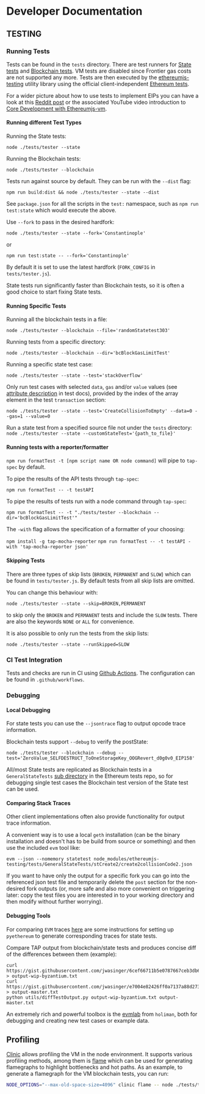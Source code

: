 # Developer Documentation

## TESTING

### Running Tests

Tests can be found in the `tests` directory. There are test runners for [State tests](http://www.ethdocs.org/en/latest/contracts-and-transactions/ethereum-tests/state_tests/index.html) and [Blockchain tests](http://www.ethdocs.org/en/latest/contracts-and-transactions/ethereum-tests/blockchain_tests/index.html). VM tests are disabled since Frontier gas costs are not supported any more. Tests are then executed by the [ethereumjs-testing](https://github.com/ethereumjs/ethereumjs-testing) utility library using the official client-independent [Ethereum tests](https://github.com/ethereum/tests).

For a wider picture about how to use tests to implement EIPs you can have a look at this [Reddit post](https://www.reddit.com/r/ethereum/comments/6kc5g3/ethereumjs_team_is_seeking_contributors/)
or the associated YouTube video introduction to [Core Development with Ethereumjs-vm](https://www.youtube.com/watch?v=L0BVDl6HZzk).

#### Running different Test Types

Running the State tests:

`node ./tests/tester --state`

Running the Blockchain tests:

`node ./tests/tester --blockchain`

Tests run against source by default. They can be run with the `--dist` flag:

`npm run build:dist && node ./tests/tester --state --dist`

See `package.json` for all the scripts in the `test:` namespace, such as `npm run test:state` which would execute the above.

Use `--fork` to pass in the desired hardfork:

`node ./tests/tester --state --fork='Constantinople'`

or

`npm run test:state -- --fork='Constantinople'`

By default it is set to use the latest hardfork (`FORK_CONFIG` in `tests/tester.js`).

State tests run significantly faster than Blockchain tests, so it is often a good choice to start fixing State tests.

#### Running Specific Tests

Running all the blockchain tests in a file:

`node ./tests/tester --blockchain --file='randomStatetest303'`

Running tests from a specific directory:

`node ./tests/tester --blockchain --dir='bcBlockGasLimitTest'`

Running a specific state test case:

`node ./tests/tester --state --test='stackOverflow'`

Only run test cases with selected `data`, `gas` and/or `value` values (see
[attribute description](http://ethereum-tests.readthedocs.io/en/latest/test_types/state_tests.html) in
test docs), provided by the index of the array element in the test `transaction` section:

`node ./tests/tester --state --test='CreateCollisionToEmpty' --data=0 --gas=1 --value=0`

Run a state test from a specified source file not under the `tests` directory:
`node ./tests/tester --state --customStateTest='{path_to_file}'`

#### Running tests with a reporter/formatter

`npm run formatTest -t [npm script name OR node command]` will pipe to `tap-spec` by default.

To pipe the results of the API tests through `tap-spec`:

`npm run formatTest -- -t testAPI`

To pipe the results of tests run with a node command through `tap-spec`:

`npm run formatTest -- -t "./tests/tester --blockchain --dir='bcBlockGasLimitTest'"`

The `-with` flag allows the specification of a formatter of your choosing:

`npm install -g tap-mocha-reporter`
`npm run formatTest -- -t testAPI -with 'tap-mocha-reporter json'`

#### Skipping Tests

There are three types of skip lists (`BROKEN`, `PERMANENT` and `SLOW`) which
can be found in `tests/tester.js`. By default tests from all skip lists are omitted.

You can change this behaviour with:

`node ./tests/tester --state --skip=BROKEN,PERMANENT`

to skip only the `BROKEN` and `PERMANENT` tests and include the `SLOW` tests.
There are also the keywords `NONE` or `ALL` for convenience.

It is also possible to only run the tests from the skip lists:

`node ./tests/tester --state --runSkipped=SLOW`

### CI Test Integration

Tests and checks are run in CI using [Github Actions](https://github.com/ethereumjs/ethereumjs-vm/actions). The configuration can be found in `.github/workflows`.

### Debugging

#### Local Debugging

For state tests you can use the `--jsontrace` flag to output opcode trace information.

Blockchain tests support `--debug` to verify the postState:

`node ./tests/tester --blockchain --debug --test='ZeroValue_SELFDESTRUCT_ToOneStorageKey_OOGRevert_d0g0v0_EIP158'`

All/most State tests are replicated as Blockchain tests in a `GeneralStateTests` [sub directory](https://github.com/ethereum/tests/tree/develop/BlockchainTests/GeneralStateTests) in the Ethereum tests repo, so for debugging single test cases the Blockchain test version of the State test can be used.

#### Comparing Stack Traces

Other client implementations often also provide functionality for output trace information.

A convenient way is to use a local `geth` installation (can be the binary installation and doesn't has to be build from source or something) and then use the included `evm` tool like:

```shell
evm --json --nomemory statetest node_modules/ethereumjs-testing/tests/GeneralStateTests/stCreate2/create2collisionCode2.json
```

If you want to have only the output for a specific fork you can go into the referenced json test file and temporarily delete the `post` section for the non-desired fork outputs (or, more safe and also more convenient on triggering later: copy the test files you are interested in to your working directory and then modify without further worrying).

#### Debugging Tools

For comparing `EVM` traces [here](https://gist.github.com/cdetrio/41172f374ae32047a6c9e97fa9d09ad0) are some instructions for setting up `pyethereum` to generate corresponding traces for state tests.

Compare TAP output from blockchain/state tests and produces concise diff of the differences between them (example):

```
curl https://gist.githubusercontent.com/jwasinger/6cef66711b5e0787667ceb3db6bea0dc/raw/0740f03b4ce90d0955d5aba1e0c30ce698c7145a/gistfile1.txt > output-wip-byzantium.txt
curl https://gist.githubusercontent.com/jwasinger/e7004e82426ff0a7137a88d273f11819/raw/66fbd58722747ebe4f7006cee59bbe22461df8eb/gistfile1.txt > output-master.txt
python utils/diffTestOutput.py output-wip-byzantium.txt output-master.txt
```

An extremely rich and powerful toolbox is the [evmlab](https://github.com/holiman/evmlab) from `holiman`, both for debugging and creating new test cases or example data.

## Profiling

[Clinic](https://github.com/nearform/node-clinic) allows profiling the VM in the node environment. It supports various profiling methods, among them is [flame](https://github.com/nearform/node-clinic-flame) which can be used for generating flamegraphs to highlight bottlenecks and hot paths. As an example, to generate a flamegraph for the VM blockchain tests, you can run:

```sh
NODE_OPTIONS="--max-old-space-size=4096" clinic flame -- node ./tests/tester.js --blockchain --excludeDir='GeneralStateTests'
```
